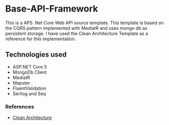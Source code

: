 # Base-API-Framework

This is a APS .Net Core Web API source template. This template is based on the CQRS pattern implemented with MediatR and uses mongo db as persistent storage. I have used the Clean Architecture Template as a reference for this implementation.

## Technologies used
- ASP.NET Core 5
- MongoDb Client
- MediatR
- Mapster
- FluentValidation
- Serilog and Seq


### References
- [Clean Architecture](https://github.com/iayti/CleanArchitecture)
